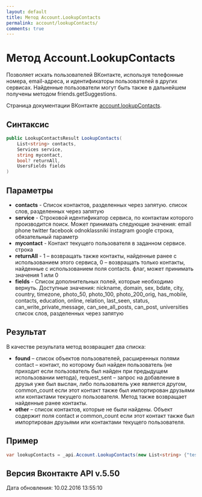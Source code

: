 ```yaml
---
layout: default
title: Метод Account.LookupContacts
permalink: account/lookupContacts/
comments: true
---
```

# Метод Account.LookupContacts
Позволяет искать пользователей ВКонтакте, используя телефонные номера, email-адреса, и идентификаторы пользователей в других сервисах. Найденные пользователи могут быть также в дальнейшем получены методом friends.getSuggestions.

Страница документации ВКонтакте [account.lookupContacts](https://vk.com/dev/account.lookupContacts).

## Синтаксис
``` csharp
public LookupContactsResult LookupContacts(
	List<string> contacts,
	Services service,
	string mycontact,
	bool? returnAll,
	UsersFields fields
)
```

## Параметры
+ **contacts** - Список контактов, разделенных через запятую. список слов, разделенных через запятую
+ **service** - Строковой идентификатор сервиса, по контактам которого производится поиск. Может принимать следующие значения: 
email 
phone 
twitter 
facebook 
odnoklassniki 
instagram 
google 
строка, обязательный параметр
+ **mycontact** - Контакт текущего пользователя в заданном сервисе. строка
+ **returnAll** - 1 – возвращать также контакты, найденные ранее с использованием этого сервиса, 0 – возвращать только контакты, найденные с использованием поля contacts. флаг, может принимать значения 1 или 0
+ **fields** - Список дополнительных полей, которые необходимо вернуть. 
Доступные значения: nickname, domain, sex, bdate, city, country, timezone, photo_50, photo_100, photo_200_orig, has_mobile, contacts, education, online, relation, last_seen, status, can_write_private_message, can_see_all_posts, can_post, universities список слов, разделенных через запятую

## Результат
В качестве результата метод возвращает два списка: 

+ **found** – список объектов пользователей, расширенных полями contact – контакт, по которому был найден пользователь (не приходит если пользователь был найден при предыдущем использовании метода), request_sent – запрос на добавление в друзья уже был выслан, либо пользователь уже является другом, common_count если этот контакт также был импортирован друзьями или контактами текущего пользователя. Метод также возвращает найденные ранее контакты. 
+ **other** – список контактов, которые не были найдены. Объект содержит поля contact и common_count если этот контакт также был импортирован друзьями или контактами текущего пользователя.

## Пример
``` csharp
var lookupContacts = _api.Account.LookupContacts(new List<string> {"test@mail.ru"}, Services.Email);
```

## Версия Вконтакте API v.5.50
Дата обновления: 10.02.2016 13:55:10
